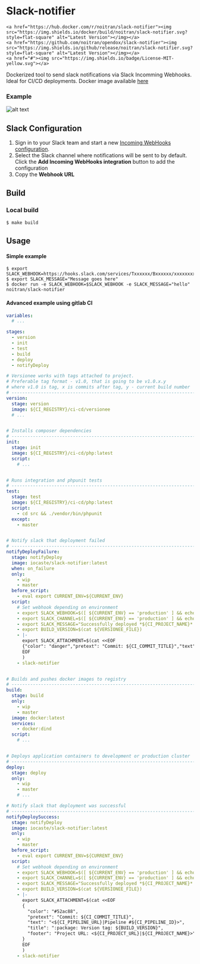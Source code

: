 Slack-notifier
====================

<p align="center">
	
	<a href="https://hub.docker.com/r/noitran/slack-notifier"><img src="https://img.shields.io/docker/build/noitran/slack-notifier.svg?style=flat-square" alt="Latest Version"></img></a>
	<a href="https://github.com/noitran/opendox/slack-notifier"><img src="https://img.shields.io/github/release/noitran/slack-notifier.svg?style=flat-square" alt="Latest Version"></img></a>
	<a href="#"><img src="https://img.shields.io/badge/License-MIT-yellow.svg"></a>
</p>

Dockerized tool to send slack notifications via Slack Incomming Webhooks. Ideal for CI/CD deployments. Docker image available [here](https://hub.docker.com/r/noitran/slack-notifier)

### Example

![alt text](view.png "Example")

## Slack Configuration

1. Sign in to your Slack team and start a new [Incoming WebHooks configuration](https://my.slack.com/services/new/incoming-webhook/).
2. Select the Slack channel where notifications will be sent to by default. Click the **Add Incoming WebHooks integration** button to add the configuration
3. Copy the **Webhook URL**

## Build

### Local build

```console
$ make build
```

## Usage

#### Simple example

```console
$ export SLACK_WEBHOOK=https://hooks.slack.com/services/Txxxxxx/Bxxxxxx/xxxxxxxx
$ export SLACK_MESSAGE="Message goes here"
$ docker run -e SLACK_WEBHOOK=$SLACK_WEBHOOK -e SLACK_MESSAGE="hello" noitran/slack-notifier
```

#### Advanced example using gitlab CI

```yaml
variables:
  # ...

stages:
  - version
  - init
  - test
  - build
  - deploy
  - notifyDeploy

# Versionee works with tags attached to project.
# Preferable tag format - v1.0, that is going to be v1.0.x.y
# where v1.0 is tag, x is commits after tag, y - current build number
# ----------------------------------------------------------------------------------------------------------------------
version:
  stage: version
  image: ${CI_REGISTRY}/ci-cd/versionee
  # ...


# Installs composer dependencies
# ----------------------------------------------------------------------------------------------------------------------
init:
  stage: init
  image: ${CI_REGISTRY}/ci-cd/php:latest
  script:
    # ...


# Runs integration and phpunit tests
# ----------------------------------------------------------------------------------------------------------------------
test:
  stage: test
  image: ${CI_REGISTRY}/ci-cd/php:latest
  script:
    - cd src && ./vendor/bin/phpunit
  except:
    - master


# Notify slack that deployment failed
# ----------------------------------------------------------------------------------------------------------------------
notifyDeployFailure:
  stage: notifyDeploy
  image: iocaste/slack-notifier:latest
  when: on_failure
  only:
    - wip
    - master
  before_script:
    - eval export CURRENT_ENV=${CURRENT_ENV}
  script:
    # Set webhook depending on environment
    - export SLACK_WEBHOOK=$([ ${CURRENT_ENV} == 'production' ] && echo ${PROD_SLACK_WEBHOOK_URL} || echo ${DEV_SLACK_WEBHOOK_URL})
    - export SLACK_CHANNEL=$([ ${CURRENT_ENV} == 'production' ] && echo "notify-prod-deploy" || echo "notify-dev-deploy")
    - export SLACK_MESSAGE="Successfully deployed *${CI_PROJECT_NAME}* to *${CURRENT_ENV}* cluster"
    - export BUILD_VERSION=$(cat ${VERSIONEE_FILE})
    - |-
      export SLACK_ATTACHMENT=$(cat <<EOF
      {"color": "danger","pretext": "Commit: ${CI_COMMIT_TITLE}","text": "<${CI_PIPELINE_URL}|Pipeline #${CI_PIPELINE_ID}>","title": ":package: Version tag: ${BUILD_VERSION}","footer": "Project URL: <${CI_PROJECT_URL}|${CI_PROJECT_NAME}>"}
      EOF
      )
    - slack-notifier


# Builds and pushes docker images to registry
# ----------------------------------------------------------------------------------------------------------------------
build:
  stage: build
  only:
    - wip
    - master
  image: docker:latest
  services:
    - docker:dind
  script:
    # ...


# Deploys application containers to development or production cluster
# ----------------------------------------------------------------------------------------------------------------------
deploy:
  stage: deploy
  only:
    - wip
    - master
    # ...

# Notify slack that deployment was successful
# ----------------------------------------------------------------------------------------------------------------------
notifyDeploySuccess:
  stage: notifyDeploy
  image: iocaste/slack-notifier:latest
  only:
    - wip
    - master
  before_script:
    - eval export CURRENT_ENV=${CURRENT_ENV}
  script:
    # Set webhook depending on environment
    - export SLACK_WEBHOOK=$([ ${CURRENT_ENV} == 'production' ] && echo ${PROD_SLACK_WEBHOOK_URL} || echo ${DEV_SLACK_WEBHOOK_URL})
    - export SLACK_CHANNEL=$([ ${CURRENT_ENV} == 'production' ] && echo "notify-prod-deploy" || echo "notify-dev-deploy")
    - export SLACK_MESSAGE="Successfully deployed *${CI_PROJECT_NAME}* to *${CURRENT_ENV}* cluster"
    - export BUILD_VERSION=$(cat ${VERSIONEE_FILE})
    - |-
      export SLACK_ATTACHMENT=$(cat <<EOF
      {
        "color": "#52ac88",
        "pretext": "Commit: ${CI_COMMIT_TITLE}",
        "text": "<${CI_PIPELINE_URL}|Pipeline #${CI_PIPELINE_ID}>",
        "title": ":package: Version tag: ${BUILD_VERSION}",
        "footer": "Project URL: <${CI_PROJECT_URL}|${CI_PROJECT_NAME}>"
      }
      EOF
      )
    - slack-notifier

```
